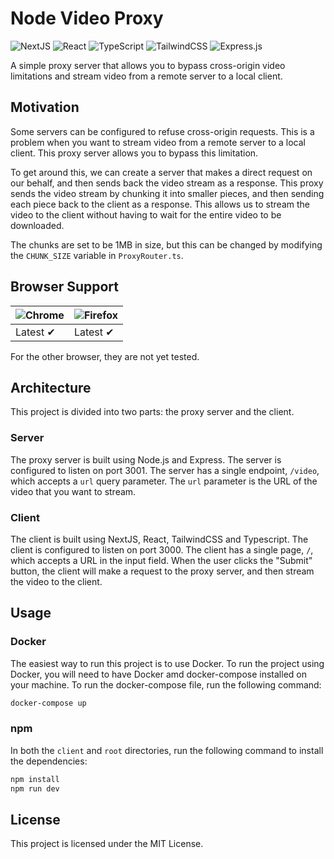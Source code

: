 # Node Video Proxy

<div algin='center'>

![NextJS](https://img.shields.io/badge/nextjs-%23000000.svg?style=for-the-badge&logo=next.js&logoColor=white)
![React](https://img.shields.io/badge/react-%2320232a.svg?style=for-the-badge&logo=react&logoColor=%2361DAFB)
![TypeScript](https://img.shields.io/badge/typescript-%23007ACC.svg?style=for-the-badge&logo=typescript&logoColor=white)
![TailwindCSS](https://img.shields.io/badge/tailwindcss-%2338B2AC.svg?style=for-the-badge&logo=tailwind-css&logoColor=white)
![Express.js](https://img.shields.io/badge/express.js-%23404d59.svg?style=for-the-badge&logo=express&logoColor=%2361DAFB)

</div>

A simple proxy server that allows you to bypass cross-origin video limitations and stream video from a remote server to a local client.

## Motivation

Some servers can be configured to refuse cross-origin requests. This is a problem when you want to stream video from a remote server to a local client. This proxy server allows you to bypass this limitation.

To get around this, we can create a server that makes a direct request on our behalf, and then sends back the video stream as a response. This proxy sends the video stream by chunking it into smaller pieces, and then sending each piece back to the client as a response. This allows us to stream the video to the client without having to wait for the entire video to be downloaded.

The chunks are set to be 1MB in size, but this can be changed by modifying the `CHUNK_SIZE` variable in `ProxyRouter.ts`.

## Browser Support

| ![Chrome](https://raw.githubusercontent.com/alrra/browser-logos/main/src/chrome/chrome_48x48.png) | ![Firefox](https://raw.githubusercontent.com/alrra/browser-logos/main/src/firefox/firefox_48x48.png) |
| ------------------------------------------------------------------------------------------------- | ---------------------------------------------------------------------------------------------------- |
| Latest ✔                                                                                          | Latest ✔                                                                                             |

For the other browser, they are not yet tested.

## Architecture

This project is divided into two parts: the proxy server and the client.

### Server

The proxy server is built using Node.js and Express. The server is configured to listen on port 3001. The server has a single endpoint, `/video`, which accepts a `url` query parameter. The `url` parameter is the URL of the video that you want to stream.

### Client

The client is built using NextJS, React, TailwindCSS and Typescript. The client is configured to listen on port 3000. The client has a single page, `/`, which accepts a URL in the input field. When the user clicks the "Submit" button, the client will make a request to the proxy server, and then stream the video to the client.

## Usage

### Docker

The easiest way to run this project is to use Docker. To run the project using Docker, you will need to have Docker amd docker-compose installed on your machine.
To run the docker-compose file, run the following command:

```bash
docker-compose up
```

### npm

In both the `client` and `root` directories, run the following command to install the dependencies:

```bash
npm install
npm run dev
```

## License

This project is licensed under the MIT License.
